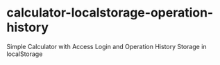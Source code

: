 # calculator-localstorage-operation-history
Simple Calculator with Access Login and Operation History Storage in localStorage
